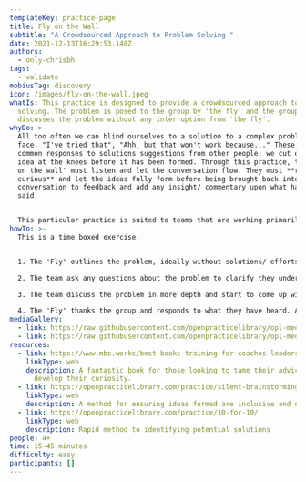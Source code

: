 ```yaml
---
templateKey: practice-page
title: Fly on the Wall
subtitle: "A Crowdsourced Approach to Problem Solving "
date: 2021-12-13T16:29:53.148Z
authors:
  - only-chrisbh
tags:
  - validate
mobiusTag: discovery
icon: /images/fly-on-the-wall.jpeg
whatIs: This practice is designed to provide a crowdsourced approach to problem
  solving. The problem is posed to the group by 'the fly' and the group then
  discusses the problem without any interruption from 'the fly'.
whyDo: >-
  All too often we can blind ourselves to a solution to a complex problem we
  face. "I've tried that", "Ahh, but that won't work because..." These are
  common responses to solutions suggestions from other people; we cut off the
  idea at the knees before it has been formed. Through this practice, the 'fly
  on the wall' must listen and let the conversation flow. They must **remain
  curious** and let the ideas fully form before being brought back into the
  conversation to feedback and add any insight/ commentary upon what has been
  said. 


  This particular practice is suited to teams that are working primarily as individuals or pairs rather than those practiced in a 'mob to learn, pair to build' approach. It's a great way to demonstrate the power of group think and inclusive problem solving.
howTo: >-
  This is a time boxed exercise. 


  1. The 'Fly' outlines the problem, ideally without solutions/ efforts to date. These can be discussed later where applicable. **\[3-5 minutes]**

  2. The team ask any questions about the problem to clarify they understand the problem space.

  3. The team discuss the problem in more depth and start to come up with possible solutions. This practice can be paired with practices such as [10 for 10](https://openpracticelibrary.com/practice/10-for-10/) and [Silent Brainstorming](https://openpracticelibrary.com/practice/silent-brainstorming-brainwriting/) during the group thinking exercise. The 'Fly' listens curiously and makes notes. **\[10-20 minutes]**

  4. The 'Fly' thanks the group and responds to what they have heard. At this point the fly might have some next steps and is ready to move on, they may request to dive into the details from what they have heard, or they may provide further information; e.g., if they have already tried a solution as it was stated and have details/ evidence to bring to the table, this may then lead to a repeat of step 3.
mediaGallery:
  - link: https://raw.githubusercontent.com/openpracticelibrary/opl-media/745b6d17e31602c018f4e5bce3582a3b8a09c31d/images/fly-on-the-wall_by_stevepj2009-flickr-CC2BY.jpg
  - link: https://raw.githubusercontent.com/openpracticelibrary/opl-media/57cde9cccd0c12fa15816b5884ecfa49a74eab01/images/fly-on-wall.jpg
resources:
  - link: https://www.mbs.works/best-books-training-for-coaches-leaders-and-mentors/the-advice-trap/
    linkType: web
    description: A fantastic book for those looking to tame their advice monster and
      develop their curiosity.
  - link: https://openpracticelibrary.com/practice/silent-brainstorming-brainwriting/
    linkType: web
    description: A method for ensuring ideas formed are inclusive and diverse
  - link: https://openpracticelibrary.com/practice/10-for-10/
    linkType: web
    description: Rapid method to identifying potential solutions
people: 4+
time: 15-45 minutes
difficulty: easy
participants: []
---
```

